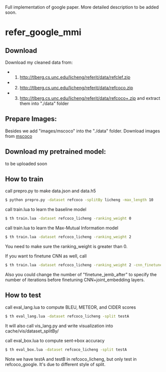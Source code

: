 Full implementation of google paper. More detailed description to be added soon.
# refer_google_mmi

## Download
Download my cleaned data from:
- 1) http://tlberg.cs.unc.edu/licheng/referit/data/refclef.zip
- 2) http://tlberg.cs.unc.edu/licheng/referit/data/refcoco.zip
- 3) http://tlberg.cs.unc.edu/licheng/referit/data/refcoco+.zip 
and extract them into "./data" folder

## Prepare Images:
Besides we add "images/mscoco" into the "./data" folder. 
Download images from [mscoco](http://mscoco.org/dataset/#overview)

## Download my pretrained model:
to be uploaded soon

## How to train
call prepro.py to make data.json and data.h5
```bash
$ python prepro.py -dataset refcoco -splitBy licheng -max_length 10
```
call train.lua to learn the baseline model
```bash
$ th train.lua -dataset refcoco_licheng -ranking_weight 0
```

call train.lua to learn the Max-Mutual Information model
```bash
$ th train.lua -dataset refcoco_licheng -ranking_weight 2
```
You need to make sure the ranking_weight is greater than 0.

If you want to finetune CNN as well, call
```bash
$ th train.lua -dataset refcoco_licheng -ranking_weight 2 -cnn_finetune 1
```
Also you could change the number of "finetune_jemb_after" to specify the number of iterations before finetuning CNN+joint_embedding layers.

## How to test
call eval_lang.lua to compute BLEU, METEOR, and CIDER scores
```bash
$ th eval_lang.lua -dataset refcoco_licheng -split testA
```
It will also call vis_lang.py and write visualization into cache/vis/dataset_splitBy/

call eval_box.lua to compute sent->box accuracy
```bash
$ th eval_box.lua -dataset refcoco_licheng -split testA
```
Note we have testA and testB in refcoco_licheng, but only test in refcoco_google. It's due to different style of split. 
